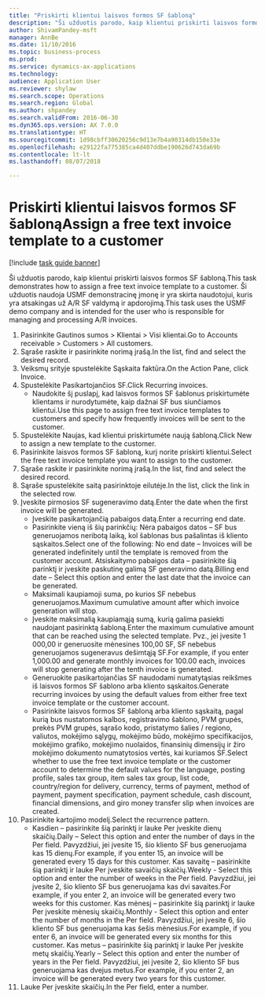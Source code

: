 ```yaml
--- 
title: "Priskirti klientui laisvos formos SF šabloną"
description: "Ši užduotis parodo, kaip klientui priskirti laisvos formos SF šabloną."
author: ShivamPandey-msft
manager: AnnBe
ms.date: 11/10/2016
ms.topic: business-process
ms.prod: 
ms.service: dynamics-ax-applications
ms.technology: 
audience: Application User
ms.reviewer: shylaw
ms.search.scope: Operations
ms.search.region: Global
ms.author: shpandey
ms.search.validFrom: 2016-06-30
ms.dyn365.ops.version: AX 7.0.0
ms.translationtype: HT
ms.sourcegitcommit: 1d98cbff30620256c9d13e7b4a90314db150e33e
ms.openlocfilehash: e29122fa775385ca4d407ddbe190626d743da69b
ms.contentlocale: lt-lt
ms.lasthandoff: 08/07/2018

---
```

# <a name="assign-a-free-text-invoice-template-to-a-customer"></a><span data-ttu-id="9ee17-103">Priskirti klientui laisvos formos SF šabloną</span><span class="sxs-lookup"><span data-stu-id="9ee17-103">Assign a free text invoice template to a customer</span></span>

[!include [task guide banner](../../includes/task-guide-banner.md)]

<span data-ttu-id="9ee17-104">Ši užduotis parodo, kaip klientui priskirti laisvos formos SF šabloną.</span><span class="sxs-lookup"><span data-stu-id="9ee17-104">This task demonstrates how to assign a free text invoice template to a customer.</span></span> <span data-ttu-id="9ee17-105">Ši užduotis naudoja USMF demonstracinę įmonę ir yra skirta naudotojui, kuris yra atsakingas už A/R SF valdymą ir apdorojimą.</span><span class="sxs-lookup"><span data-stu-id="9ee17-105">This task uses the USMF demo company and is intended for the user who is responsible for managing and processing A/R invoices.</span></span>

1. <span data-ttu-id="9ee17-106">Pasirinkite Gautinos sumos > Klientai > Visi klientai.</span><span class="sxs-lookup"><span data-stu-id="9ee17-106">Go to Accounts receivable > Customers > All customers.</span></span>
2. <span data-ttu-id="9ee17-107">Sąraše raskite ir pasirinkite norimą įrašą.</span><span class="sxs-lookup"><span data-stu-id="9ee17-107">In the list, find and select the desired record.</span></span>
3. <span data-ttu-id="9ee17-108">Veiksmų srityje spustelėkite Sąskaita faktūra.</span><span class="sxs-lookup"><span data-stu-id="9ee17-108">On the Action Pane, click Invoice.</span></span>
4. <span data-ttu-id="9ee17-109">Spustelėkite Pasikartojančios SF.</span><span class="sxs-lookup"><span data-stu-id="9ee17-109">Click Recurring invoices.</span></span>
    * <span data-ttu-id="9ee17-110">Naudokite šį puslapį, kad laisvos formos SF šablonus priskirtumėte klientams ir nurodytumėte, kaip dažnai SF bus siunčiamos klientui.</span><span class="sxs-lookup"><span data-stu-id="9ee17-110">Use this page to assign free text invoice templates to customers and specify how frequently invoices will be sent to the customer.</span></span>  
5. <span data-ttu-id="9ee17-111">Spustelėkite Naujas, kad klientui priskirtumėte naują šabloną.</span><span class="sxs-lookup"><span data-stu-id="9ee17-111">Click New to assign a new template to the customer.</span></span>
6. <span data-ttu-id="9ee17-112">Pasirinkite laisvos formos SF šabloną, kurį norite priskirti klientui.</span><span class="sxs-lookup"><span data-stu-id="9ee17-112">Select the free text invoice template you want to assign to the customer.</span></span>
7. <span data-ttu-id="9ee17-113">Sąraše raskite ir pasirinkite norimą įrašą.</span><span class="sxs-lookup"><span data-stu-id="9ee17-113">In the list, find and select the desired record.</span></span>
8. <span data-ttu-id="9ee17-114">Sąraše spustelėkite saitą pasirinktoje eilutėje.</span><span class="sxs-lookup"><span data-stu-id="9ee17-114">In the list, click the link in the selected row.</span></span>
9. <span data-ttu-id="9ee17-115">Įveskite pirmosios SF sugeneravimo datą.</span><span class="sxs-lookup"><span data-stu-id="9ee17-115">Enter the date when the first invoice will be generated.</span></span>
    * <span data-ttu-id="9ee17-116">Įveskite pasikartojančią pabaigos datą.</span><span class="sxs-lookup"><span data-stu-id="9ee17-116">Enter a recurring end date.</span></span>  
    * <span data-ttu-id="9ee17-117">Pasirinkite vieną iš šių parinkčių: Nėra pabaigos datos – SF bus generuojamos neribotą laiką, kol šablonas bus pašalintas iš kliento sąskaitos.</span><span class="sxs-lookup"><span data-stu-id="9ee17-117">Select one of the following: No end date – Invoices will be generated indefinitely until the template is removed from the customer account.</span></span>  <span data-ttu-id="9ee17-118">Atsiskaitymo pabaigos data – pasirinkite šią parinktį ir įveskite paskutinę galimą SF generavimo datą.</span><span class="sxs-lookup"><span data-stu-id="9ee17-118">Billing end date – Select this option and enter the last date that the invoice can be generated.</span></span>  
    * <span data-ttu-id="9ee17-119">Maksimali kaupiamoji suma, po kurios SF nebebus generuojamos.</span><span class="sxs-lookup"><span data-stu-id="9ee17-119">Maximum cumulative amount after which invoice generation will stop.</span></span>  
    * <span data-ttu-id="9ee17-120">Įveskite maksimalią kaupiamąją sumą, kurią galima pasiekti naudojant pasirinktą šabloną.</span><span class="sxs-lookup"><span data-stu-id="9ee17-120">Enter the maximum cumulative amount that can be reached using the selected template.</span></span> <span data-ttu-id="9ee17-121">Pvz., jei įvesite 1 000,00 ir generuosite mėnesines 100,00 SF, SF nebebus generuojamos sugeneravus dešimtąją SF.</span><span class="sxs-lookup"><span data-stu-id="9ee17-121">For example, if you enter 1,000.00 and generate monthly invoices for 100.00 each, invoices will stop generating after the tenth invoice is generated.</span></span>  
    * <span data-ttu-id="9ee17-122">Generuokite pasikartojančias SF naudodami numatytąsias reikšmes iš laisvos formos SF šablono arba kliento sąskaitos.</span><span class="sxs-lookup"><span data-stu-id="9ee17-122">Generate recurring invoices by using the default values from either free text invoice template or the customer account.</span></span>  
    * <span data-ttu-id="9ee17-123">Pasirinkite laisvos formos SF šabloną arba kliento sąskaitą, pagal kurią bus nustatomos kalbos, registravimo šablono, PVM grupės, prekės PVM grupės, sąrašo kodo, pristatymo šalies / regiono, valiutos, mokėjimo sąlygų, mokėjimo būdo, mokėjimo specifikacijos, mokėjimo grafiko, mokėjimo nuolaidos, finansinių dimensijų ir žiro mokėjimo dokumento numatytosios vertės, kai kuriamos SF.</span><span class="sxs-lookup"><span data-stu-id="9ee17-123">Select whether to use the free text invoice template or the customer account to determine the default values for the language, posting profile, sales tax group, item sales tax group, list code, country/region for delivery, currency, terms of payment, method of payment, payment specification, payment schedule, cash discount, financial dimensions, and giro money transfer slip when invoices are created.</span></span>  
10. <span data-ttu-id="9ee17-124">Pasirinkite kartojimo modelį.</span><span class="sxs-lookup"><span data-stu-id="9ee17-124">Select the recurrence pattern.</span></span>
    * <span data-ttu-id="9ee17-125">Kasdien – pasirinkite šią parinktį ir lauke Per įveskite dienų skaičių.</span><span class="sxs-lookup"><span data-stu-id="9ee17-125">Daily – Select this option and enter the number of days in the Per field.</span></span> <span data-ttu-id="9ee17-126">Pavyzdžiui, jei įvesite 15, šio kliento SF bus generuojama kas 15 dienų.</span><span class="sxs-lookup"><span data-stu-id="9ee17-126">For example, if you enter 15, an invoice will be generated every 15 days for this customer.</span></span>  <span data-ttu-id="9ee17-127">Kas savaitę – pasirinkite šią parinktį ir lauke Per įveskite savaičių skaičių.</span><span class="sxs-lookup"><span data-stu-id="9ee17-127">Weekly - Select this option and enter the number of weeks in the Per field.</span></span> <span data-ttu-id="9ee17-128">Pavyzdžiui, jei įvesite 2, šio kliento SF bus generuojama kas dvi savaites.</span><span class="sxs-lookup"><span data-stu-id="9ee17-128">For example, if you enter 2, an invoice will be generated every two weeks for this customer.</span></span>  <span data-ttu-id="9ee17-129">Kas mėnesį – pasirinkite šią parinktį ir lauke Per įveskite mėnesių skaičių.</span><span class="sxs-lookup"><span data-stu-id="9ee17-129">Monthly - Select this option and enter the number of months in the Per field.</span></span> <span data-ttu-id="9ee17-130">Pavyzdžiui, jei įvesite 6, šio kliento SF bus generuojama kas šešis mėnesius.</span><span class="sxs-lookup"><span data-stu-id="9ee17-130">For example, if you enter 6, an invoice will be generated every six months for this customer.</span></span>  <span data-ttu-id="9ee17-131">Kas metus – pasirinkite šią parinktį ir lauke Per įveskite metų skaičių.</span><span class="sxs-lookup"><span data-stu-id="9ee17-131">Yearly – Select this option and enter the number of years in the Per field.</span></span> <span data-ttu-id="9ee17-132">Pavyzdžiui, jei įvesite 2, šio kliento SF bus generuojama kas dvejus metus.</span><span class="sxs-lookup"><span data-stu-id="9ee17-132">For example, if you enter 2, an invoice will be generated every two years for this customer.</span></span>  
11. <span data-ttu-id="9ee17-133">Lauke Per įveskite skaičių.</span><span class="sxs-lookup"><span data-stu-id="9ee17-133">In the Per field, enter a number.</span></span>


